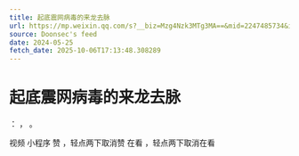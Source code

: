 ```yaml
---
title: 起底震网病毒的来龙去脉
url: https://mp.weixin.qq.com/s?__biz=Mzg4Nzk3MTg3MA==&mid=2247485734&idx=1&sn=c17b0f85719094580862e710dfc5fb42
source: Doonsec's feed
date: 2024-05-25
fetch_date: 2025-10-06T17:13:48.308289
---
```


# 起底震网病毒的来龙去脉

：
，
。

视频
小程序
赞
，轻点两下取消赞
在看
，轻点两下取消在看